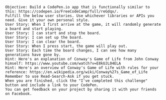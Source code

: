     Objective: Build a CodePen.io app that is functionally similar to this: https://codepen.io/FreeCodeCamp/full/reGdqx/.
    Fulfill the below user stories. Use whichever libraries or APIs you need. Give it your own personal style.
    User Story: When I first arrive at the game, it will randomly generate a board and start playing.
    User Story: I can start and stop the board.
    User Story: I can set up the board.
    User Story: I can clear the board.
    User Story: When I press start, the game will play out.
    User Story: Each time the board changes, I can see how many generations have gone by.
    Hint: Here's an explanation of Conway's Game of Life from John Conway himself: https://www.youtube.com/watch?v=E8kUJL04ELA
    Hint: Here's an overview of Conway's Game of Life with rules for your reference: https://en.wikipedia.org/wiki/Conway%27s_Game_of_Life
    Remember to use Read-Search-Ask if you get stuck.
    When you are finished, click the "I've completed this challenge" button and include a link to your CodePen.
    You can get feedback on your project by sharing it with your friends on Facebook.
